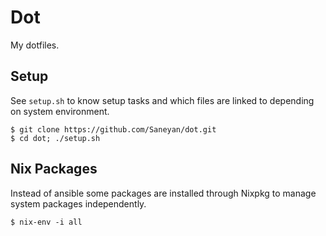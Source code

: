 # Dot

My dotfiles.

## Setup

See `setup.sh` to know setup tasks and which files are linked to depending on system environment.

```
$ git clone https://github.com/Saneyan/dot.git
$ cd dot; ./setup.sh
```

## Nix Packages

Instead of ansible some packages are installed through Nixpkg to manage system packages independently.

```
$ nix-env -i all
```
